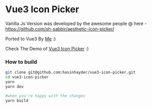 # Vue3 Icon Picker

Vanilla Js Version was developed by the awesome people @ here - https://github.com/sh-sabbir/aesthetic-icon-picker/

Ported to Vue3 By [Me](https://fb.me/hasin "Hasin Hayder") :)

Check The Demo of [Vue3 Icon Picker](https://hasinhayder.github.io/vue3-icon-picker/ "Vue3 Icon Picker Demo") :)

### How to build
```sh
git clone git@github.com:hasinhayder/vue3-icon-picker.git
cd vue3-icon-picker
yarn 
yarn dev  

#when you're happy with the changes
yarn build
```